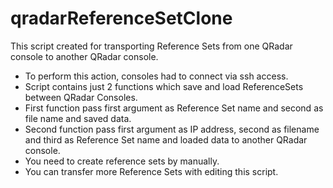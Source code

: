 # qradarReferenceSetClone

This script created for transporting Reference Sets from one QRadar console to another QRadar console.

  - To perform this action, consoles had to connect via ssh access.
  - Script contains just 2 functions which save and load ReferenceSets between QRadar Consoles.
  - First function pass first argument as Reference Set name and second as file name and saved data.
  - Second function pass first argument as IP address, second as filename and third as Reference Set name and loaded data to another QRadar console.
  - You need to create reference sets by manually.
  - You can transfer more Reference Sets with editing this script.
